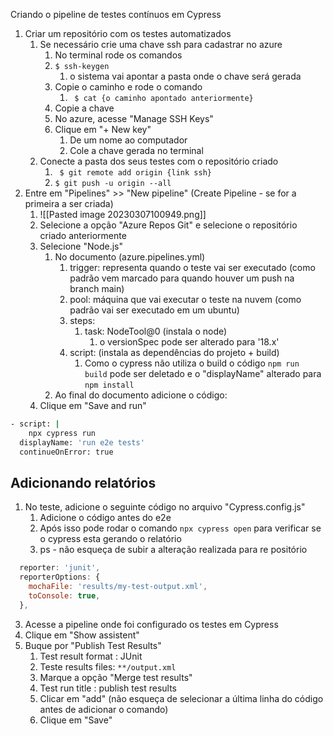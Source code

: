 
Criando o pipeline de testes contínuos em Cypress

1. Criar um repositório com os testes automatizados
	1. Se necessário crie uma chave ssh para cadastrar no azure
		1. No terminal rode os comandos
		2. ` $ ssh-keygen `
			1. o sistema vai apontar a pasta onde o chave será gerada
		3. Copie o caminho e rode o comando 
			1. ` $ cat {o caminho apontado anteriormente}`
		4. Copie a chave 
		5. No azure, acesse "Manage SSH Keys"
		6. Clique em "+ New key"
			1. De um nome ao computador
			2. Cole a chave gerada no terminal
	2. Conecte a pasta dos seus testes com o repositório criado
		1. ` $ git remote add origin {link ssh}` 
		2. ` $ git push -u origin --all `
2. Entre em "Pipelines" >> "New pipeline" (Create Pipeline - se for a primeira a ser criada)
	1. ![[Pasted image 20230307100949.png]]
	2. Selecione a opção "Azure Repos Git" e selecione o repositório criado anteriormente
	3. Selecione "Node.js"
		1. No documento (azure.pipelines.yml)
			1. trigger: representa quando o teste vai ser executado (como padrão vem marcado para quando houver um push na branch main)
			2. pool: máquina que vai executar o teste na nuvem (como padrão vai ser executado em um ubuntu)
			3. steps: 
				1. task: NodeTool@0 (instala o node)
					1. o versionSpec pode ser alterado para '18.x'
			4. script: (instala as dependências do projeto +  build)
				1. Como o cypress não utiliza o build o código `npm run build` pode ser deletado e o "displayName" alterado para `npm install`
		2. Ao final do documento adicione o código:
	4. Clique em "Save and run"
```bash
- script: |
	npx cypress run
  displayName: 'run e2e tests'
  continueOnError: true
```


## Adicionando relatórios

1. No teste, adicione o seguinte código no arquivo "Cypress.config.js"
	1. Adicione o código antes do e2e
	2. Após isso pode rodar o comando `npx cypress open` para verificar se o cypress esta gerando o relatório
	3. ps - não esqueça de subir a alteração realizada para re positório
```js
  reporter: 'junit',
  reporterOptions: {
    mochaFile: 'results/my-test-output.xml',
    toConsole: true,
  },
```
3. Acesse a pipeline onde foi configurado os testes em Cypress
4. Clique em "Show assistent"
5. Buque por "Publish Test Results"
	1. Test result format : JUnit
	2. Teste results files: `**/output.xml`
	3. Marque a opção "Merge test results"
	4. Test run title : publish test results
	5. Clicar em "add" (não esqueça de selecionar a última linha do código antes de adicionar o comando)
	6. Clique em "Save"